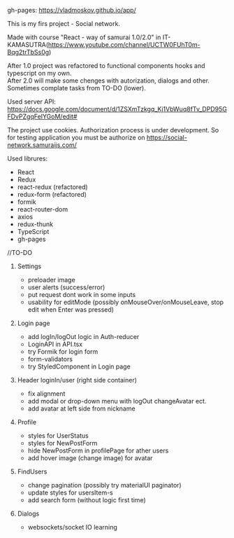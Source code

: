 gh-pages: https://vladmoskov.github.io/app/

This is my firs project - Social network.

Made with course "React - way of samurai 1.0/2.0" in IT-KAMASUTRA(https://www.youtube.com/channel/UCTW0FUhT0m-Bqg2trTbSs0g)

After 1.0 project was refactored to functional components hooks and typescript on my own.  
After 2.0 will make some chenges with autorization, dialogs and other. Sometimes complate tasks from TO-DO (lower). 

Used server API: https://docs.google.com/document/d/1ZSXmTzkgq_Kj1VbWuq8fTv_DPD95GFDvPZgqFeIYGoM/edit# 

The project use cookies. 
Authorization process is under development. 
So for testing application you must be authorize on https://social-network.samuraijs.com/


Used librures: 
  - React
  - Redux
  - react-redux (refactored)
  - redux-form (refactored)
  - formik
  - react-router-dom
  - axios
  - redux-thunk
  - TypeScript
  - gh-pages


//TO-DO
1. Settings 
    - preloader image
    - user alerts (success/error)
    - put request dont work in some inputs
    - usability for editMode (possibly onMouseOver/onMouseLeave, stop edit when Enter was pressed)

2. Login page
    - add logIn/logOut logic in Auth-reducer
    - LoginAPI in API.tsx
    - try Formik for login form
    - form-validators
    - try StyledComponent in Login page

3. Header loginIn/user (right side container)
    - fix alignment
    - add modal or drop-down menu with logOut changeAvatar ect.
    - add avatar at left side from nickname

4. Profile
    - styles for UserStatus
    - styles for NewPostForm
    - hide NewPostForm in profilePage for ather users
    - add hover image (change image) for avatar

5. FindUsers
    - change pagination (possibly try materialUI paginator)
    - update styles for usersItem-s
    - add search form (without logic first time)

6. Dialogs
    - websockets/socket IO learning
